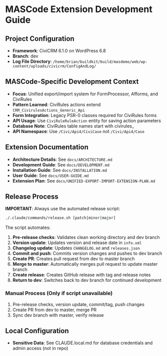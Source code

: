# MASCode Extension Development Guide

## Project Configuration

- **Framework**: CiviCRM 6.1.0 on WordPress 6.8
- **Branch**: dev
- **Log File Directory**: `/home/brian/buildkit/build/masdemo/web/wp-content/uploads/civicrm/ConfigAndLog/`

## MASCode-Specific Development Context

- **Focus**: Unified export/import system for FormProcessor, Afforms, and CiviRules
- **Pattern Learned**: CiviRules actions extend `CRM_CivirulesActions_Generic_Api`
- **Form Integration**: Legacy PSR-0 classes required for CiviRules forms
- **API Usage**: Use `CiviRuleRuleAction` entity for saving action parameters
- **Database Note**: CiviRules table names start with civirules\_
- **API Namespace**: Use `/Civi/Api4/CiviCase` not `/Civi/Api4/Case`

## Extension Documentation

- **Architecture Details**: See `docs/ARCHITECTURE.md`
- **Development Guide**: See `docs/DEVELOPMENT.md`
- **Installation Guide**: See `docs/INSTALLATION.md`
- **User Guide**: See `docs/USER-GUIDE.md`
- **Extension Plan**: See `docs/UNIFIED-EXPORT-IMPORT-EXTENSION-PLAN.md`

## Release Process

**IMPORTANT**: Always use the automated release script:

```bash
./.claude/commands/release.sh [patch|minor|major]
```

The script automates:
1. **Pre-release checks**: Validates clean working directory and dev branch
2. **Version update**: Updates version and release date in `info.xml`
3. **Changelog update**: Updates `CHANGELOG.md` and `releases.json`
4. **Commit and push**: Commits version changes and pushes to dev branch
5. **Create PR**: Creates pull request from dev to master branch
6. **Merge to master**: Automatically merges pull request to update master branch
7. **Create release**: Creates GitHub release with tag and release notes
8. **Return to dev**: Switches back to dev branch for continued development

### Manual Process (Only if script unavailable)
1. Pre-release checks, version update, commit/tag, push changes
2. Create PR from dev to master, merge PR
3. Sync dev branch with master, verify release

## Local Configuration

- **Sensitive Data**: See CLAUDE.local.md for database credentials and admin access (not in repo)
